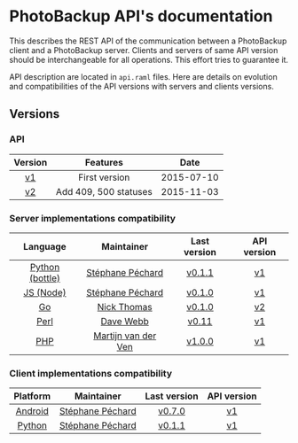 # PhotoBackup API's documentation
This describes the REST API of the communication between a PhotoBackup client and a PhotoBackup server. Clients and servers of same API version should be interchangeable for all operations. This effort tries to guarantee it.

API description are located in `api.raml` files. Here are details on evolution and compatibilities of the API versions with servers and clients versions.


## Versions

### API

| Version                                                  | Features      | Date       |
| :------------------------------------------------------: | :-----------: | :--------: |
| [v1](https://github.com/PhotoBackup/api/releases/tag/v1) | First version | 2015-07-10 |
| [v2](https://github.com/PhotoBackup/api/releases/tag/v2) | Add 409, 500 statuses | 2015-11-03 |


### Server implementations compatibility

| Language      | Maintainer      | Last version | API version |
|:-------------:|:---------------:|:------------:|:-----------:|
| [Python (bottle)](https://github.com/PhotoBackup/server-bottle) | [Stéphane Péchard](https://github.com/stephanepechard) | [v0.1.1](https://github.com/PhotoBackup/server-bottle/releases/tag/v0.1.1) | [v1](https://github.com/PhotoBackup/api/releases/tag/v1) |
| [JS (Node)](https://github.com/PhotoBackup/server-node)         | [Stéphane Péchard](https://github.com/stephanepechard) | [v0.1.0](https://github.com/PhotoBackup/server-node/releases/tag/v0.1.0) | [v1](https://github.com/PhotoBackup/api/releases/tag/v1) |
| [Go](https://github.com/lupine/photobackup-server-go)           | [Nick Thomas](https://github.com/lupine) | [v0.1.0](https://github.com/PhotoBackup/server-go/releases/tag/v0.1.0) | [v2](https://github.com/PhotoBackup/api/releases/tag/v2) |
| [Perl](https://github.com/PhotoBackup/server-perl)              | [Dave Webb](https://github.com/d5ve) | [v0.11](https://github.com/PhotoBackup/server-perl/releases/tag/0.11) | [v1](https://github.com/PhotoBackup/api/releases/tag/v1) |
| [PHP](https://github.com/PhotoBackup/server-php)                | [Martijn van der Ven](https://github.com/Zegnat) |  [v1.0.0](https://github.com/PhotoBackup/server-php/releases/tag/v1.0.0) | [v1](https://github.com/PhotoBackup/api/releases/tag/v1) |


### Client implementations compatibility

| Platform      | Maintainer      | Last version | API version |
|:-------------:|:---------------:|:------------:|:-----------:|
| [Android](https://github.com/PhotoBackup/client-android) | [Stéphane Péchard](https://github.com/stephanepechard) | [v0.7.0](https://github.com/PhotoBackup/client-android/releases/tag/v0.7.0) | [v1](https://github.com/PhotoBackup/api/releases/tag/v1) |
| [Python](https://github.com/PhotoBackup/client-python) | [Stéphane Péchard](https://github.com/stephanepechard) | [v0.1.1](https://github.com/PhotoBackup/client-python/releases/tag/v0.1.1) | [v1](https://github.com/PhotoBackup/api/releases/tag/v1) |
